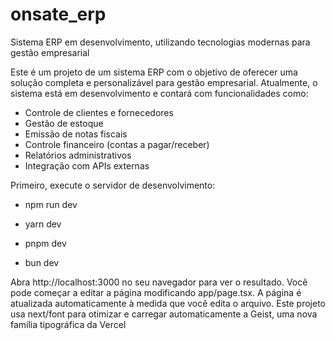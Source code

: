 # onsate_erp
Sistema ERP  em desenvolvimento, utilizando tecnologias modernas para gestão empresarial

Este é um projeto de um sistema ERP com o objetivo de oferecer uma solução completa e personalizável para gestão empresarial.
Atualmente, o sistema está em desenvolvimento e contará com funcionalidades como:
- Controle de clientes e fornecedores
- Gestão de estoque
- Emissão de notas fiscais
- Controle financeiro (contas a pagar/receber)
- Relatórios administrativos
- Integração com APIs externas


Primeiro, execute o servidor de desenvolvimento:

- npm run dev

- yarn dev

- pnpm dev

- bun dev

Abra http://localhost:3000 no seu navegador para ver o resultado.
Você pode começar a editar a página modificando app/page.tsx. A página é atualizada automaticamente à medida que você edita o arquivo.
Este projeto usa next/font para otimizar e carregar automaticamente a Geist, uma nova família tipográfica da Vercel
